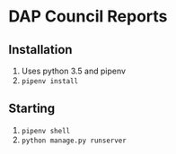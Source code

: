 # DAP Council Reports



## Installation

1) Uses python 3.5 and pipenv
2) `pipenv install`


## Starting

1) `pipenv shell`
2) `python manage.py runserver`
